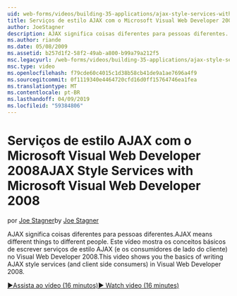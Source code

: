 ```yaml
---
uid: web-forms/videos/building-35-applications/ajax-style-services-with-microsoft-visual-web-developer-2008
title: Serviços de estilo AJAX com o Microsoft Visual Web Developer 2008 | Microsoft Docs
author: JoeStagner
description: AJAX significa coisas diferentes para pessoas diferentes. Este vídeo mostra as Noções básicas de como escrever serviços de estilo AJAX (e os consumidores de lado do cliente) no desenvolvimento da Web de Visual....
ms.author: riande
ms.date: 05/08/2009
ms.assetid: b257d1f2-58f2-49ab-a800-b99a79a212f5
msc.legacyurl: /web-forms/videos/building-35-applications/ajax-style-services-with-microsoft-visual-web-developer-2008
msc.type: video
ms.openlocfilehash: f79cde60c4015c1d38b58cb41de9a1ae7696a4f9
ms.sourcegitcommit: 0f1119340e4464720cfd16d0ff15764746ea1fea
ms.translationtype: MT
ms.contentlocale: pt-BR
ms.lasthandoff: 04/09/2019
ms.locfileid: "59384806"
---
```

# <a name="ajax-style-services-with-microsoft-visual-web-developer-2008"></a><span data-ttu-id="a748f-104">Serviços de estilo AJAX com o Microsoft Visual Web Developer 2008</span><span class="sxs-lookup"><span data-stu-id="a748f-104">AJAX Style Services with Microsoft Visual Web Developer 2008</span></span>

<span data-ttu-id="a748f-105">por [Joe Stagner](https://github.com/JoeStagner)</span><span class="sxs-lookup"><span data-stu-id="a748f-105">by [Joe Stagner](https://github.com/JoeStagner)</span></span>

<span data-ttu-id="a748f-106">AJAX significa coisas diferentes para pessoas diferentes.</span><span class="sxs-lookup"><span data-stu-id="a748f-106">AJAX means different things to different people.</span></span> <span data-ttu-id="a748f-107">Este vídeo mostra os conceitos básicos de escrever serviços de estilo AJAX (e os consumidores de lado do cliente) no Visual Web Developer 2008.</span><span class="sxs-lookup"><span data-stu-id="a748f-107">This video shows you the basics of writing AJAX style services (and client side consumers) in Visual Web Developer 2008.</span></span>

[<span data-ttu-id="a748f-108">&#9654;Assista ao vídeo (16 minutos)</span><span class="sxs-lookup"><span data-stu-id="a748f-108">&#9654; Watch video (16 minutes)</span></span>](https://channel9.msdn.com/Blogs/ASP-NET-Site-Videos/ajax-style-services-with-microsoft-visual-web-developer-2008)
